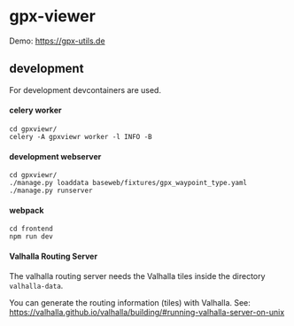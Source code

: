 # gpx-viewer


Demo: https://gpx-utils.de


## development

For development devcontainers are used.

#### celery worker

```
cd gpxviewr/
celery -A gpxviewr worker -l INFO -B
```

#### development webserver

```
cd gpxviewr/
./manage.py loaddata baseweb/fixtures/gpx_waypoint_type.yaml 
./manage.py runserver
```

#### webpack

```
cd frontend
npm run dev
```

#### Valhalla Routing Server

The valhalla routing server needs the Valhalla tiles inside the directory `valhalla-data`.

You can generate the routing information (tiles) with Valhalla.
See: https://valhalla.github.io/valhalla/building/#running-valhalla-server-on-unix
